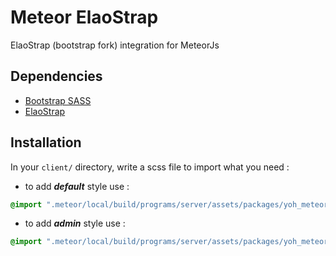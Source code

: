 # Meteor ElaoStrap

ElaoStrap (bootstrap fork) integration for MeteorJs

## Dependencies

* [Bootstrap SASS](https://github.com/twbs/bootstrap-sass)
* [ElaoStrap](https://github.com/JeremyFagis/ElaoStrap)

## Installation

In your `client/` directory, write a scss file to import what you need :

- to add ***default*** style use :
```scss
@import ".meteor/local/build/programs/server/assets/packages/yoh_meteor-elao-strap/lib/style";
```


 - to add ***admin*** style use :
```scss
@import ".meteor/local/build/programs/server/assets/packages/yoh_meteor-elao-strap/lib/admin";
```
